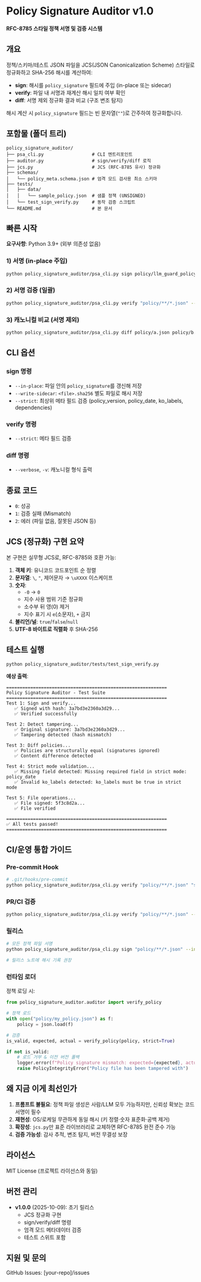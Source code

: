 # Policy Signature Auditor v1.0

**RFC-8785 스타일 정책 서명 및 검증 시스템**

## 개요

정책/스키마/테스트 JSON 파일을 JCS(JSON Canonicalization Scheme) 스타일로 정규화하고 SHA-256 해시를 계산하여:

- **sign**: 해시를 `policy_signature` 필드에 주입 (in-place 또는 sidecar)
- **verify**: 파일 내 서명과 재계산 해시 일치 여부 확인
- **diff**: 서명 제외 정규화 결과 비교 (구조 변조 탐지)

해시 계산 시 `policy_signature` 필드는 빈 문자열(`""`)로 간주하여 정규화합니다.

## 포함물 (폴더 트리)

```
policy_signature_auditor/
├── psa_cli.py                  # CLI 엔트리포인트
├── auditor.py                  # sign/verify/diff 로직
├── jcs.py                      # JCS (RFC-8785 유사) 정규화
├── schemas/
│   └── policy_meta.schema.json # 엄격 모드 검사용 최소 스키마
├── tests/
│   ├── data/
│   │   └── sample_policy.json  # 샘플 정책 (UNSIGNED)
│   └── test_sign_verify.py     # 동작 검증 스크립트
└── README.md                   # 본 문서
```

## 빠른 시작

**요구사항**: Python 3.9+ (외부 의존성 없음)

### 1) 서명 (in-place 주입)

```bash
python policy_signature_auditor/psa_cli.py sign policy/llm_guard_policy_v1.json --in-place --strict
```

### 2) 서명 검증 (일괄)

```bash
python policy_signature_auditor/psa_cli.py verify "policy/**/*.json" --strict
```

### 3) 캐노니컬 비교 (서명 제외)

```bash
python policy_signature_auditor/psa_cli.py diff policy/a.json policy/b.json
```

## CLI 옵션

### sign 명령

- `--in-place`: 파일 안의 `policy_signature`를 갱신해 저장
- `--write-sidecar`: `<file>.sha256` 별도 파일로 해시 저장
- `--strict`: 최상위 메타 필드 검증 (policy_version, policy_date, ko_labels, dependencies)

### verify 명령

- `--strict`: 메타 필드 검증

### diff 명령

- `--verbose`, `-v`: 캐노니컬 형식 출력

## 종료 코드

- `0`: 성공
- `1`: 검증 실패 (Mismatch)
- `2`: 에러 (파일 없음, 잘못된 JSON 등)

## JCS (정규화) 구현 요약

본 구현은 실무형 JCS로, RFC-8785와 호환 가능:

1. **객체 키**: 유니코드 코드포인트 순 정렬
2. **문자열**: `\`, `"`, 제어문자 → `\uXXXX` 이스케이프
3. **숫자**:
   - `-0` → `0`
   - 지수 사용 범위 기준 정규화
   - 소수부 뒤 영(0) 제거
   - 지수 표기 시 `e`(소문자), `+` 금지
4. **불리언/널**: `true`/`false`/`null`
5. **UTF-8 바이트로 직렬화** 후 SHA-256

## 테스트 실행

```bash
python policy_signature_auditor/tests/test_sign_verify.py
```

**예상 출력**:
```
============================================================
Policy Signature Auditor - Test Suite
============================================================
Test 1: Sign and verify...
   ✅ Signed with hash: 3a7bd3e2360a3d29...
   ✅ Verified successfully

Test 2: Detect tampering...
   ✅ Original signature: 3a7bd3e2360a3d29...
   ✅ Tampering detected (hash mismatch)

Test 3: Diff policies...
   ✅ Policies are structurally equal (signatures ignored)
   ✅ Content difference detected

Test 4: Strict mode validation...
   ✅ Missing field detected: Missing required field in strict mode: policy_date
   ✅ Invalid ko_labels detected: ko_labels must be true in strict mode

Test 5: File operations...
   ✅ File signed: 5f3c8d2a...
   ✅ File verified

============================================================
✅ All tests passed!
============================================================
```

## CI/운영 통합 가이드

### Pre-commit Hook

```bash
# .git/hooks/pre-commit
python policy_signature_auditor/psa_cli.py verify "policy/**/*.json" "schema/**/*.json" --strict
```

### PR/CI 검증

```bash
python policy_signature_auditor/psa_cli.py verify "policy/**/*.json" --strict || exit 1
```

### 릴리스

```bash
# 모든 정책 파일 서명
python policy_signature_auditor/psa_cli.py sign "policy/**/*.json" --in-place --strict

# 릴리스 노트에 해시 기록 권장
```

### 런타임 로더

정책 로딩 시:

```python
from policy_signature_auditor.auditor import verify_policy

# 정책 로드
with open("policy/my_policy.json") as f:
    policy = json.load(f)

# 검증
is_valid, expected, actual = verify_policy(policy, strict=True)

if not is_valid:
    # 로드 거부 & 이전 버전 폴백
    logger.error(f"Policy signature mismatch: expected={expected}, actual={actual}")
    raise PolicyIntegrityError("Policy file has been tampered with")
```

## 왜 지금 이게 최선인가

1. **프롬프트 불필요**: 정책 파일 생성은 사람/LLM 모두 가능하지만, 신뢰성 확보는 코드 서명이 필수
2. **재현성**: OS/로케일 무관하게 동일 해시 (키 정렬·숫자 표준화·공백 제거)
3. **확장성**: `jcs.py`만 표준 라이브러리로 교체하면 RFC-8785 완전 준수 가능
4. **검증 가능성**: 감사 추적, 변조 탐지, 버전 무결성 보장

## 라이선스

MIT License (프로젝트 라이선스와 동일)

## 버전 관리

- **v1.0.0** (2025-10-09): 초기 릴리스
  - JCS 정규화 구현
  - sign/verify/diff 명령
  - 엄격 모드 메타데이터 검증
  - 테스트 스위트 포함

## 지원 및 문의

GitHub Issues: [your-repo]/issues
